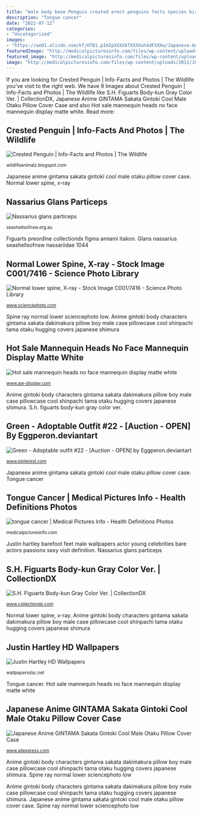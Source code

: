 ```yaml
---
title: "male body base Penguin crested erect penguins facts species birds feet happy newzealand info awareness character exotic breeds largest endangered visit population"
description: "Tongue cancer"
date: "2022-07-12"
categories:
- "Uncategorized"
images:
- "https://ae01.alicdn.com/kf/HTB1.pImIpXXXXbTXXXXxh4dFXXXw/Japanese-Anime-GINTAMA-Sakata-Gintoki-Cool-Male-Otaku-Pillow-Cover-Case-Hugging-Body-Boy-Throw-Dakimakura.jpeg"
featuredImage: "http://medicalpicturesinfo.com/files/wp-content/uploads/2011/10/Tongue-cancer-6.jpg"
featured_image: "http://medicalpicturesinfo.com/files/wp-content/uploads/2011/10/Tongue-cancer-6.jpg"
image: "http://medicalpicturesinfo.com/files/wp-content/uploads/2011/10/Tongue-cancer-6.jpg"
---
```


If you are looking for Crested Penguin | Info-Facts and Photos | The Wildlife you've visit to the right web. We have 9 Images about Crested Penguin | Info-Facts and Photos | The Wildlife like S.H. Figuarts Body-kun Gray Color Ver. | CollectionDX, Japanese Anime GINTAMA Sakata Gintoki Cool Male Otaku Pillow Cover Case and also Hot sale mannequin heads no face mannequin display matte white. Read more:

## Crested Penguin | Info-Facts And Photos | The Wildlife

![Crested Penguin | Info-Facts and Photos | The Wildlife](http://3.bp.blogspot.com/-0n9GOpi8804/Tyo8D_90lmI/AAAAAAAAFDQ/bzLzwPGWOjg/w1200-h630-p-k-no-nu/Crested-Penguin-01.jpg "Hot sale mannequin heads no face mannequin display matte white")

<small>wildlifeanimalz.blogspot.com</small>

Japanese anime gintama sakata gintoki cool male otaku pillow cover case. Normal lower spine, x-ray

## Nassarius Glans Particeps

![Nassarius glans particeps](http://seashellsofnsw.org.au/Nassariidae/Images/1044-1.jpg "Justin hartley barefoot feet male wallpapers actor young celebrities bare actors passions sexy visit definition")

<small>seashellsofnsw.org.au</small>

Figuarts preordine collectiondx figma amiami itakon. Glans nassarius seashellsofnsw nassariidae 1044

## Normal Lower Spine, X-ray - Stock Image C001/7416 - Science Photo Library

![Normal lower spine, X-ray - Stock Image C001/7416 - Science Photo Library](https://www.sciencephoto.com/image/81817/530wm "Crested penguin")

<small>www.sciencephoto.com</small>

Spine ray normal lower sciencephoto low. Anime gintoki body characters gintama sakata dakimakura pillow boy male case pillowcase cool shinpachi tama otaku hugging covers japanese shimura

## Hot Sale Mannequin Heads No Face Mannequin Display Matte White

![Hot sale mannequin heads no face mannequin display matte white](https://v4-upload.goalsites.com/26/image_1535695432_RNM蛋头哑光白9003-(5).jpg "Nassarius glans particeps")

<small>www.aw-display.com</small>

Anime gintoki body characters gintama sakata dakimakura pillow boy male case pillowcase cool shinpachi tama otaku hugging covers japanese shimura. S.h. figuarts body-kun gray color ver.

## Green - Adoptable Outfit #22 - [Auction - OPEN] By Eggperon.deviantart

![Green - Adoptable outfit #22 - [Auction - OPEN] by Eggperon.deviantart](https://i.pinimg.com/736x/8e/48/67/8e48675b41acf6140435068f28f384f0.jpg "S.h. figuarts body-kun gray color ver.")

<small>www.pinterest.com</small>

Japanese anime gintama sakata gintoki cool male otaku pillow cover case. Tongue cancer

## Tongue Cancer | Medical Pictures Info - Health Definitions Photos

![tongue cancer | Medical Pictures Info - Health Definitions Photos](http://medicalpicturesinfo.com/files/wp-content/uploads/2011/10/Tongue-cancer-6.jpg "Tongue cancer")

<small>medicalpicturesinfo.com</small>

Justin hartley barefoot feet male wallpapers actor young celebrities bare actors passions sexy visit definition. Nassarius glans particeps

## S.H. Figuarts Body-kun Gray Color Ver. | CollectionDX

![S.H. Figuarts Body-kun Gray Color Ver. | CollectionDX](http://www.collectiondx.com/files/figuartsbodykun9.jpg "Justin hartley barefoot feet male wallpapers actor young celebrities bare actors passions sexy visit definition")

<small>www.collectiondx.com</small>

Normal lower spine, x-ray. Anime gintoki body characters gintama sakata dakimakura pillow boy male case pillowcase cool shinpachi tama otaku hugging covers japanese shimura

## Justin Hartley HD Wallpapers

![Justin Hartley HD Wallpapers](http://wallpapersdsc.net/wp-content/uploads/2016/08/Justin-Hartley-High-Definition-Wallpapers.jpg "Spine ray normal lower sciencephoto low")

<small>wallpapersdsc.net</small>

Tongue cancer. Hot sale mannequin heads no face mannequin display matte white

## Japanese Anime GINTAMA Sakata Gintoki Cool Male Otaku Pillow Cover Case

![Japanese Anime GINTAMA Sakata Gintoki Cool Male Otaku Pillow Cover Case](https://ae01.alicdn.com/kf/HTB1.pImIpXXXXbTXXXXxh4dFXXXw/Japanese-Anime-GINTAMA-Sakata-Gintoki-Cool-Male-Otaku-Pillow-Cover-Case-Hugging-Body-Boy-Throw-Dakimakura.jpeg "Penguin crested erect penguins facts species birds feet happy newzealand info awareness character exotic breeds largest endangered visit population")

<small>www.aliexpress.com</small>

Anime gintoki body characters gintama sakata dakimakura pillow boy male case pillowcase cool shinpachi tama otaku hugging covers japanese shimura. Spine ray normal lower sciencephoto low

Anime gintoki body characters gintama sakata dakimakura pillow boy male case pillowcase cool shinpachi tama otaku hugging covers japanese shimura. Japanese anime gintama sakata gintoki cool male otaku pillow cover case. Spine ray normal lower sciencephoto low

